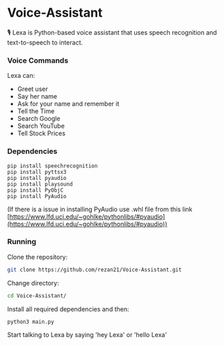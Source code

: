 # Voice-Assistant

🎙️ Lexa is Python-based voice assistant that uses speech recognition and text-to-speech to interact.

### Voice Commands

Lexa can:
- Greet user
- Say her name
- Ask for your name and remember it
- Tell the Time
- Search Google
- Search YouTube
- Tell Stock Prices

### Dependencies

```
pip install speechrecognition
pip install pyttsx3
pip install pyaudio
pip install playsound
pip install PyObjC
pip install PyAudio
```
(If there is a issue in installing PyAudio use .whl file from this link [https://www.lfd.uci.edu/~gohlke/pythonlibs/#pyaudio](https://www.lfd.uci.edu/~gohlke/pythonlibs/#pyaudio))  

### Running

Clone the repository:
```bash
git clone https://github.com/rezan21/Voice-Assistant.git
```
Change directory:
```bash
cd Voice-Assistant/
```
Install all required dependencies and then:
```bash
python3 main.py
```
Start talking to Lexa by saying 'hey Lexa' or 'hello Lexa'

